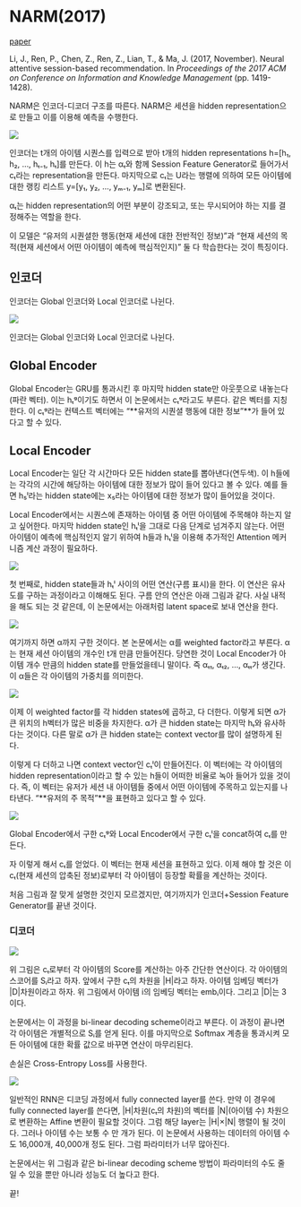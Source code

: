# NARM(2017)

[paper](https://arxiv.org/pdf/1711.04725.pdf)

Li, J., Ren, P., Chen, Z., Ren, Z., Lian, T., & Ma, J. (2017, November). Neural attentive session-based recommendation. In _Proceedings of the 2017 ACM on Conference on Information and Knowledge Management_ (pp. 1419-1428).

NARM은 인코더-디코더 구조를 따른다. NARM은 세션을 hidden representation으로 만들고 이를 이용해 예측을 수행한다.

![](https://miro.medium.com/max/1400/1\*VnSRNys0x3aN7ERVUooUmQ.png)

인코더는 t개의 아이템 시퀀스를 입력으로 받아 t개의 hidden representations h=\[h₁, h₂, …, hₜ₋₁, hₜ]를 만든다. 이 h는 αₜ와 함께 Session Feature Generator로 들어가서 cₜ라는 representation을 만든다. 마지막으로 cₜ는 U라는 행렬에 의하여 모든 아이템에 대한 랭킹 리스트 y=\[y₁, y₂, …, yₘ₋₁, yₘ]로 변환된다.

αₜ는 hidden representation의 어떤 부분이 강조되고, 또는 무시되어야 하는 지를 결정해주는 역할을 한다.

이 모델은 “유저의 시퀀셜한 행동(현재 세션에 대한 전반적인 정보)”과 “현재 세션의 목적(현재 세션에서 어떤 아이템이 예측에 핵심적인지)” 둘 다 학습한다는 것이 특징이다.

## 인코더 <a href="#_1" id="_1"></a>

인코더는 Global 인코더와 Local 인코더로 나뉜다.

![](https://miro.medium.com/max/1400/1\*F\_Uatc3v2XrffTqAIfBt\_w.png)

인코더는 Global 인코더와 Local 인코더로 나뉜다.

## Global Encoder <a href="#global-encoder" id="global-encoder"></a>

Global Encoder는 GRU를 통과시킨 후 마지막 hidden state만 아웃풋으로 내놓는다(파란 벡터). 이는 hₜᵍ이기도 하면서 이 논문에서는 cₜᵍ라고도 부른다. 같은 벡터를 지칭한다. 이 cₜᵍ라는 컨텍스트 벡터에는 “**유저의 시퀀셜 행동에 대한 정보”**가 들어 있다고 할 수 있다.

## Local Encoder <a href="#local-encoder" id="local-encoder"></a>

Local Encoder는 일단 각 시간마다 모든 hidden state를 뽑아낸다(연두색). 이 h들에는 각각의 시간에 해당하는 아이템에 대한 정보가 많이 들어 있다고 볼 수 있다. 예를 들면 h₅ˡ라는 hidden state에는 x₅라는 아이템에 대한 정보가 많이 들어있을 것이다.

Local Encoder에서는 시퀀스에 존재하는 아이템 중 어떤 아이템에 주목해야 하는지 알고 싶어한다. 마지막 hidden state인 hₜˡ을 그대로 다음 단계로 넘겨주지 않는다. 어떤 아이템이 예측에 핵심적인지 알기 위하여 h들과 hₜˡ을 이용해 추가적인 Attention 메커니즘 계산 과정이 필요하다.

![](https://miro.medium.com/max/1400/1\*Ph7h6EmNTHrzDVbDlxiUvA.png)

첫 번째로, hidden state들과 hₜˡ 사이의 어떤 연산(구름 표시)을 한다. 이 연산은 유사도를 구하는 과정이라고 이해해도 된다. 구름 안의 연산은 아래 그림과 같다. 사실 내적을 해도 되는 것 같은데, 이 논문에서는 아래처럼 latent space로 보내 연산을 한다.

![](https://miro.medium.com/max/1400/1\*STMaESpYCBFM7Nq5VObIRQ.png)

여기까지 하면 α까지 구한 것이다. 본 논문에서는 α를 weighted factor라고 부른다. α는 현재 세션 아이템의 개수인 t개 만큼 만들어진다. 당연한 것이 Local Encoder가 아이템 개수 만큼의 hidden state를 만들었을테니 말이다. 즉 αₜ₁, αₜ₂, …, αₜₜ가 생긴다. 이 α들은 각 아이템의 가중치를 의미한다.

![](https://miro.medium.com/max/1400/1\*xda51DU4DrUR2FOmT8sfEA.png)

이제 이 weighted factor를 각 hidden states에 곱하고, 다 더한다. 이렇게 되면 α가 큰 위치의 h벡터가 많은 비중을 차지한다. α가 큰 hidden state는 마지막 hₜ와 유사하다는 것이다. 다른 말로 α가 큰 hidden state는 context vector를 많이 설명하게 된다.

이렇게 다 더하고 나면 context vector인 cₜˡ이 만들어진다. 이 벡터에는 각 아이템의 hidden representation이라고 할 수 있는 h들이 어떠한 비율로 녹아 들어가 있을 것이다. 즉, 이 벡터는 유저가 세션 내 아이템들 중에서 어떤 아이템에 주목하고 있는지를 나타낸다. “**유저의 주 목적”**을 표현하고 있다고 할 수 있다.

![](https://miro.medium.com/max/1046/1\*U7cltwrTtt8jmDWZoDPe2g.png)

Global Encoder에서 구한 cₜᵍ와 Local Encoder에서 구한 cₜˡ을 concat하여 cₜ를 만든다.

자 이렇게 해서 cₜ를 얻었다. 이 벡터는 현재 세션을 표현하고 있다. 이제 해야 할 것은 이 cₜ(현재 세션의 압축된 정보)로부터 각 아이템이 등장할 확률을 계산하는 것이다.

처음 그림과 잘 맞게 설명한 것인지 모르겠지만, 여기까지가 인코더+Session Feature Generator를 끝낸 것이다.

### 디코더 <a href="#_2" id="_2"></a>

![](https://miro.medium.com/max/1400/1\*t220v3e7pFgbyrH\_PokvHw.png)

위 그림은 cₜ로부터 각 아이템의 Score를 계산하는 아주 간단한 연산이다. 각 아이템의 스코어를 Sᵢ라고 하자. 앞에서 구한 cₜ의 차원을 |H|라고 하자. 아이템 임베딩 벡터가 |D|차원이라고 하자. 위 그림에서 아이템 i의 임베딩 벡터는 embᵢ이다. 그리고 |D|는 3이다.

논문에서는 이 과정을 bi-linear decoding scheme이라고 부른다. 이 과정이 끝나면 각 아이템은 개별적으로 Sᵢ를 얻게 된다. 이를 마지막으로 Softmax 계층을 통과시켜 모든 아이템에 대한 확률 값으로 바꾸면 연산이 마무리된다.

손실은 Cross-Entropy Loss를 사용한다.

![](https://miro.medium.com/max/1400/1\*DYloEGsvjRyrWG-v1vyLTg.png)

일반적인 RNN은 디코딩 과정에서 fully connected layer를 쓴다. 만약 이 경우에 fully connected layer를 쓴다면, |H|차원(cₜ의 차원)의 벡터를 |N|(아이템 수) 차원으로 변환하는 Affine 변환이 필요할 것이다. 그럼 해당 layer는 |H|×|N| 행렬이 될 것이다. 그러나 아이템 수는 보통 수 만 개가 된다. 이 논문에서 사용하는 데이터의 아이템 수도 16,000개, 40,000개 정도 된다. 그럼 파라미터가 너무 많아진다.

논문에서는 위 그림과 같은 bi-linear decoding scheme 방법이 파라미터의 수도 줄일 수 있을 뿐만 아니라 성능도 더 높다고 한다.

끝!
